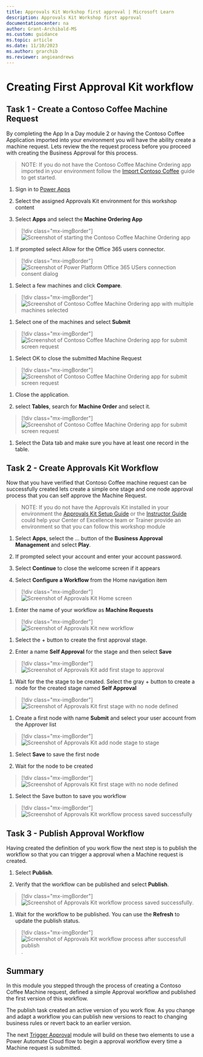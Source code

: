 ```yaml
---
title: Approvals Kit Workshop first approval | Microsoft Learn
description: Approvals Kit Workshop first approval
documentationcenter: na
author: Grant-Archibald-MS
ms.custom: guidance
ms.topic: article
ms.date: 11/10/2023
ms.author: grarchib
ms.reviewer: angieandrews
---
```


# Creating First Approval Kit workflow

## Task 1 - Create a Contoso Coffee Machine Request

By completing the App In a Day module 2 or having the Contoso Coffee Application imported into your environment you will have the ability create a machine request. Lets review the the request process before you proceed with creating the Business Approval for this process.

> NOTE: If you do not have the Contoso Coffee Machine Ordering app imported in your environment follow the [Import Contoso Coffee](./import-contoso-coffee.md) guide to get started.

1. Sign in to [Power Apps](https://make.powerapps.com)

1. Select the assigned Approvals Kit environment for this workshop content

1. Select **Apps** and select the **Machine Ordering App**

  > [!div class="mx-imgBorder"]
  ![Screenshot of starting the Contoso Coffee Machine Ordering app](./media/machine-ordering-app-play.png)

1. If prompted select Allow for the Office 365 users connector.

  > [!div class="mx-imgBorder"]
  ![Screenshot of Power Platform Office 365 USers connection consent dialog](./media/office-365-users-connection-allow.png)

1. Select a few machines and click **Compare**.

  > [!div class="mx-imgBorder"]
  ![Screenshot of Contoso Coffee Machine Ordering app with multiple machines selected](./media/contoso-coffee-select-machines.png)

1. Select one of the machines and select **Submit**

  > [!div class="mx-imgBorder"]
  ![Screenshot of Contoso Coffee Machine Ordering app for submit screen request](./media/contoso-coffee-submit-request.png)

1. Select OK to close the submitted Machine Request

  > [!div class="mx-imgBorder"]
  ![Screenshot of Contoso Coffee Machine Ordering app for submit screen request](./media/contoso-coffee-submitted-request.png)

1. Close the application.

1. select **Tables**, search for **Machine Order** and select it.

  > [!div class="mx-imgBorder"]
  ![Screenshot of Contoso Coffee Machine Ordering app for submit screen request](./media/machine-order-table-select.png)

1. Select the Data tab and make sure you have at least one record in the table.

## Task 2 - Create Approvals Kit Workflow

Now that you have verified that Contoso Coffee machine request can be successfully created lets create a simple one stage and one node approval process that you can self approve the Machine Request.

> NOTE: If you do not have the Approvals Kit installed in your environment the [Approvals Kit Setup Guide](../../setup.md) or the [Instructor Guide](../instructor-guide/overview.md) could help your Center of Excellence team or Trainer provide an environment so that you can follow this workshop module

1. Select **Apps**, select the … button of the **Business Approval Management** and select **Play**.

1. If prompted select your account and enter your account password.

1. Select **Continue** to close the welcome screen if it appears

1. Select **Configure a Workflow** from the Home navigation item

  > [!div class="mx-imgBorder"]
  ![Screenshot of Approvals Kit Home screen](./media/approvals-kit-home-screen.png)

1. Enter the name of your workflow as **Machine Requests**

  > [!div class="mx-imgBorder"]
  ![Screenshot of Approvals Kit new workflow](./media/approvals-kit-new-workflow.png)

1. Select the + button to create the first approval stage.

1. Enter a name **Self Approval** for the stage and then select **Save**

  > [!div class="mx-imgBorder"]
  ![Screenshot of Approvals Kit add first stage to approval](./media/approvals-kit-create-first-stage.png)

1. Wait for the the stage to be created. Select the gray + button to create a node for the created stage named **Self Approval**

  > [!div class="mx-imgBorder"]
  ![Screenshot of Approvals Kit first stage with no node defined](./media/approvals-kit-first-stage-no-node.png)

1. Create a first node with name **Submit** and select your user account from the Approver list

  > [!div class="mx-imgBorder"]
  ![Screenshot of Approvals Kit add node stage to stage](./media/approvals-kit-create-first-node.png)

1. Select **Save** to save the first node

1. Wait for the node to be created

  > [!div class="mx-imgBorder"]
  ![Screenshot of Approvals Kit first stage with no node defined](./media/approvals-kit-first-stage-node-created.png)

1. Select the Save button to save you workflow

  > [!div class="mx-imgBorder"]
  ![Screenshot of Approvals Kit workflow process saved successfully](./media/approvals-kit-workflow-saved.png)

## Task 3 - Publish Approval Workflow

Having created the definition of you work flow the next step is to publish the workflow so that you can trigger a approval when a Machine request is created.

1. Select **Publish**.

1. Verify that the workflow can be published and select **Publish**.

  > [!div class="mx-imgBorder"]
 ![Screenshot of Approvals Kit workflow process saved successfully](./media/approvals-kit-workflow-publish.png).

1. Wait for the workflow to be published. You can use the **Refresh** to update the publish status.

  > [!div class="mx-imgBorder"]
 ![Screenshot of Approvals Kit workflow process after successfull publish](./media/approvals-kit-workflow-published.png).

## Summary

In this module you stepped through the process of creating a Contoso Coffee Machine request, defined a simple Approval workflow and published the first version of this workflow.

The publish task created an active version of you work flow. As you change and adapt a workflow you can publish new versions to react to changing business rules or revert back to an earlier version.

The next [Trigger Approval](./trigger-approval.md) module will build on these two elements to use a Power Automate Cloud flow to begin a approval workflow every time a Machine request is submitted.
